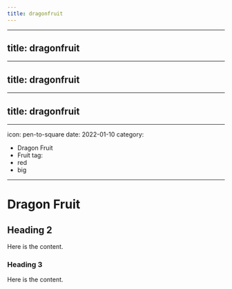 ```yaml
---
title: dragonfruit
---
```

---
title: dragonfruit
---
---
title: dragonfruit
---
---
title: dragonfruit
---
---
icon: pen-to-square
date: 2022-01-10
category:
  - Dragon Fruit
  - Fruit
tag:
  - red
  - big
---

# Dragon Fruit

## Heading 2

Here is the content.

### Heading 3

Here is the content.
